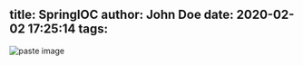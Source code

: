 title: SpringIOC
author: John Doe
date: 2020-02-02 17:25:14
tags:
---

![paste image](http://q4xcpcdc6.bkt.clouddn.com/15806355137017itbq488.png?imageslim)